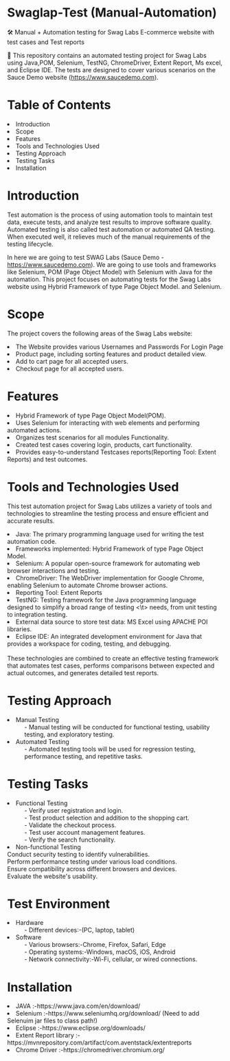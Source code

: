 # Swaglap-Test (Manual-Automation)

🛠 Manual + Automation testing for Swag Labs E-commerce website  with test cases and Test reports

📢 This repository contains an automated testing project for Swag Labs using Java,POM, Selenium, TestNG, ChromeDriver, Extent Report, Ms excel, and Eclipse IDE. The tests are designed to cover various scenarios on the Sauce Demo website (https://www.saucedemo.com).

# Table of Contents
<li>Introduction</li>
<li>Scope</li>
<li>Features</li>
<li>Tools and Technologies Used</li>
<li>Testing Approach</li>
<li>Testing Tasks</li>
<li>Installation</li>

# Introduction
Test automation is the process of using automation tools to maintain test data, execute tests, and analyze test results to improve software quality. Automated testing is also called test automation or automated QA testing. When executed well, it relieves much of the manual requirements of the testing lifecycle.

In here we are going to test SWAG Labs (Sauce Demo - https://www.saucedemo.com). We are going to use tools and frameworks like Selenium, POM (Page Object Model) with Selenium with Java for the automation. This project focuses on automating tests for the Swag Labs website using Hybrid Framework of type Page Object Model. and Selenium.

# Scope
The project covers the following areas of the Swag Labs website:

<li>The Website provides various Usernames and Passwords For Login Page</li>
<li>Product page, including sorting features and product detailed view.</li>
<li>Add to cart page for all accepted users.</li>
<li>Checkout page for all accepted users.</li>

# Features
<li>Hybrid Framework of type Page Object Model(POM).</li>
<li>Uses Selenium for interacting with web elements and performing automated actions.</li>
<li>Organizes test scenarios for all modules Functionality.</li>
<li>Created  test cases covering login, products, cart functionality.</li>
<li>Provides easy-to-understand Testcases reports(Reporting Tool: Extent Reports) and test outcomes.</li>


# Tools and Technologies Used
This test automation project for Swag Labs utilizes a variety of tools and technologies to streamline the testing process and ensure efficient and accurate results.
<li>Java: The primary programming language used for writing the test automation code.</li>
<li>Frameworks implemented: Hybrid Framework of type Page Object Model.</li>
<li>Selenium: A popular open-source framework for automating web browser interactions and testing.</li>
<li>ChromeDriver: The WebDriver implementation for Google Chrome, enabling Selenium to automate Chrome   browser actions.</li>
<li>Reporting Tool: Extent Reports</li>
<li>TestNG: Testing framework for the Java programming language designed to simplify a broad range of testing <\t> needs, from unit testing to integration testing.</li>
<li>External data source to store test data: MS Excel using APACHE POI libraries. </li>
<li>Eclipse IDE: An integrated development environment for Java that provides a workspace for coding, testing, and debugging.</li>
<br>
These technologies are combined to create an effective testing framework that automates test cases, performs comparisons between expected and actual outcomes, and generates detailed test reports.


# Testing Approach
<li> Manual Testing </li>
    <dd> - Manual testing will be conducted for functional testing, usability testing, and exploratory testing.</dd>

<li> Automated Testing </li>
    <dd> - Automated testing tools will be used for regression testing, performance testing, and repetitive tasks.</dd>

#  Testing Tasks
<li> Functional Testing</li>
<dd> - Verify user registration and login.<br></dd>
<dd> - Test product selection and addition to the shopping cart.<br></dd>
<dd> - Validate the checkout process.<br></dd>
<dd> - Test user account management features.<br></dd>
<dd> - Verify the search functionality.<br></dd>

<li>Non-functional Testing </li>
Conduct security testing to identify vulnerabilities.<br>
Perform performance testing under various load conditions.<br>
Ensure compatibility across different browsers and devices.<br>
Evaluate the website's usability.<br>

# Test Environment
<li>Hardware</li>
<dd> - Different devices:-(PC, laptop, tablet)</dd>
<li>Software</li>
<dd> - Various browsers:-Chrome, Firefox, Safari, Edge<br> </dd>
<dd> - Operating systems:-Windows, macOS, iOS, Android <br> </dd>
<dd> - Network connectivity:-Wi-Fi, cellular, or wired connections.</dd> 

# Installation
<li>JAVA :-https://www.java.com/en/download/</li>
<li>Selenium :-https://www.seleniumhq.org/download/ (Need to add Selenuim jar files to class path!)</li>
<li>Eclipse :-https://www.eclipse.org/downloads/</li>
<li>Extent Report library :-https://mvnrepository.com/artifact/com.aventstack/extentreports</li>
<li>Chrome Driver :-https://chromedriver.chromium.org/</li>
